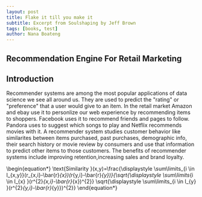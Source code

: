 ```yaml
---
layout: post
title: Flake it till you make it
subtitle: Excerpt from Soulshaping by Jeff Brown
tags: [books, test]
author: Nana Boateng
---
```



## Recommendation Engine For Retail Marketing



Introduction
---------------------------------

Recommender systems are among the most popular applications of data science we see all around us. They are used to predict the "rating" or "preference" that a user would give to an item. In the retail market Amazon and ebay use it to  personlize our web experience by recommending items to shoppers. Facebook uses it to recommend friends and pages to follow. Pandora uses to suggest which songs  to play and Netflix recommends movies with it. A recommender system studies customer behavior like similarites between items purchased, past purchases, demographic info, their search history or movie review  by consumers and  use that information to predict other items to those customers.
The benefits of recommender systems include improving retention,increasing sales and brand loyalty.




\begin{equation*}
\text{Similarity }(x,y)=\frac{\displaystyle \sum\limits_{i \in I_{x,y}}(r_{x,i}-\bar{r}_{x})(r_{y,i}-\bar{r}_{y})}{\sqrt{\displaystyle \sum\limits_{i \in I_{x} }(r^{2}_{x,i}-\bar{r}_{x})^{2}} \sqrt{\displaystyle \sum\limits_{i \in I_{y} }(r^{2}_{y,i}-\bar{r}_{y}})^{2}}
\end{equation*}
